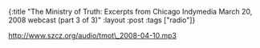 {:title "The Ministry of Truth: Excerpts from Chicago Indymedia March 20, 2008 webcast (part 3 of 3)"
:layout :post
:tags  ["radio"]}

<http://www.szcz.org/audio/tmot\_2008-04-10.mp3>

